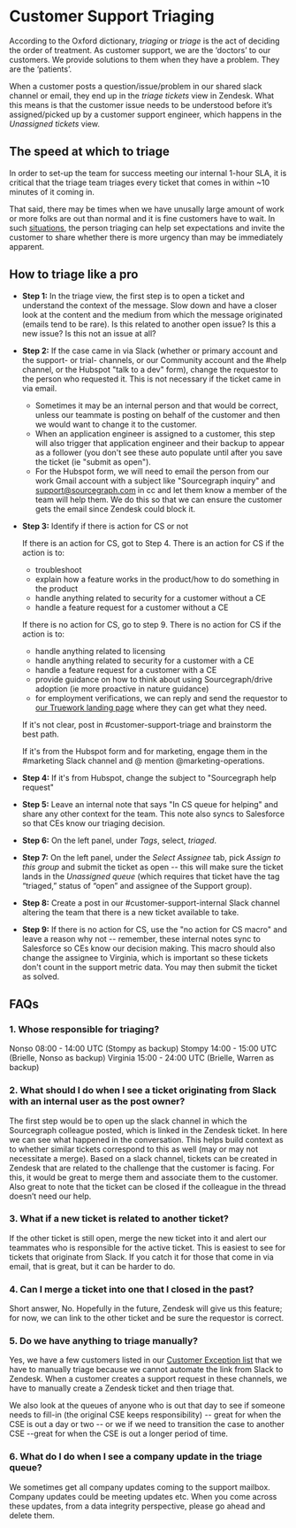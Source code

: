 # Customer Support Triaging

According to the Oxford dictionary, _triaging_ or _triage_ is the act of deciding the order of treatment. As customer support, we are the ‘doctors’ to our customers. We provide solutions to them when they have a problem. They are the ‘patients’.

When a customer posts a question/issue/problem in our shared slack channel or email, they end up in the _triage tickets_ view in Zendesk.
What this means is that the customer issue needs to be understood before it’s assigned/picked up by a customer support engineer, which happens in the _Unassigned tickets_ view.

## The speed at which to triage

In order to set-up the team for success meeting our internal 1-hour SLA, it is critical that the triage team triages every ticket that comes in within ~10 minutes of it coming in.

That said, there may be times when we have unusally large amount of work or more folks are out than normal and it is fine customers have to wait. In such [situations](<support-prioritization.md#:~:text=When%20we%20have%20an%20unusually%20large%20amount%20of%20work%20or%20more%20folks%20are%20out%20than%20normal%2C%20it%20is%20fine%20if%20customers%20(including%20pre-sales)%20have%20to%20wait.%20In%20such%20situations%2C%20we%20will%20communicate%20proactively%2C%20letting%20them%20know%20that%20we%20have%20team%20members%20arriving%20in%20another%20few%20hours%20who%20will%20be%20able%20to%20help%20them.>), the person triaging can help set expectations and invite the customer to share whether there is more urgency than may be immediately apparent.

## How to triage like a pro

- **Step 1:** In the triage view, the first step is to open a ticket and understand the context of the message. Slow down and have a closer look at the content and the medium from which the message originated (emails tend to be rare). Is this related to another open issue? Is this a new issue? Is this not an issue at all?

- **Step 2:** If the case came in via Slack (whether or primary account and the support- or trial- channels, or our Community account and the #help channel, or the Hubspot "talk to a dev" form), change the requestor to the person who requested it. This is not necessary if the ticket came in via email.

  - Sometimes it may be an internal person and that would be correct, unless our teammate is posting on behalf of the customer and then we would want to change it to the customer.
  - When an application engineer is assigned to a customer, this step will also trigger that application engineer and their backup to appear as a follower (you don't see these auto populate until after you save the ticket (ie "submit as open").
  - For the Hubspot form, we will need to email the person from our work Gmail account with a subject like "Sourcegraph inquiry" and support@sourcegraph.com in cc and let them know a member of the team will help them. We do this so that we can ensure the customer gets the email since Zendesk could block it.

- **Step 3:** Identify if there is action for CS or not

  If there is an action for CS, got to Step 4. There is an action for CS if the action is to:

  - troubleshoot
  - explain how a feature works in the product/how to do something in the product
  - handle anything related to security for a customer without a CE
  - handle a feature request for a customer without a CE

  If there is no action for CS, go to step 9. There is no action for CS if the action is to:

  - handle anything related to licensing
  - handle anything related to security for a customer with a CE
  - handle a feature request for a customer with a CE
  - provide guidance on how to think about using Sourcegraph/drive adoption (ie more proactive in nature guidance)
  - for employment verifications, we can reply and send the requestor to [our Truework landing page](https://www.truework.com/verifications/sourcegraph-employment-verification/) where they can get what they need.

  If it's not clear, post in #customer-support-triage and brainstorm the best path.

  If it's from the Hubspot form and for marketing, engage them in the #marketing Slack channel and @ mention @marketing-operations.

- **Step 4:** If it's from Hubspot, change the subject to "Sourcegraph help request"

- **Step 5:** Leave an internal note that says "In CS queue for helping" and share any other context for the team. This note also syncs to Salesforce so that CEs know our triaging decision.

- **Step 6:** On the left panel, under _Tags_, select, _triaged_.

- **Step 7:** On the left panel, under the _Select Assignee_ tab, pick _Assign to this group_ and submit the ticket as open -- this will make sure the ticket lands in the _Unassigned queue_ (which requires that ticket have the tag “triaged,” status of “open” and assignee of the Support group).

- **Step 8:** Create a post in our #customer-support-internal Slack channel altering the team that there is a new ticket available to take.

- **Step 9:** If there is no action for CS, use the "no action for CS macro" and leave a reason why not -- remember, these internal notes sync to Salesforce so CEs know our decision making. This macro should also change the assignee to Virginia, which is important so these tickets don't count in the support metric data. You may then submit the ticket as solved.

## FAQs

### 1. Whose responsible for triaging?

Nonso 08:00 - 14:00 UTC (Stompy as backup)
Stompy 14:00 - 15:00 UTC (Brielle, Nonso as backup)
Virginia 15:00 - 24:00 UTC (Brielle, Warren as backup)

### 2. What should I do when I see a ticket originating from Slack with an internal user as the post owner?

The first step would be to open up the slack channel in which the Sourcegraph colleague posted, which is linked in the Zendesk ticket. In here we can see what happened in the conversation. This helps build context as to whether similar tickets correspond to this as well (may or may not necessitate a merge). Based on a slack channel, tickets can be created in Zendesk that are related to the challenge that the customer is facing. For this, it would be great to merge them and associate them to the customer. Also great to note that the ticket can be closed if the colleague in the thread doesn’t need our help.

### 3. What if a new ticket is related to another ticket?

If the other ticket is still open, merge the new ticket into it and alert our teammates who is responsible for the active ticket. This is easiest to see for tickets that originate from Slack. If you catch it for those that come in via email, that is great, but it can be harder to do.

### 4. Can I merge a ticket into one that I closed in the past?

Short answer, No. Hopefully in the future, Zendesk will give us this feature; for now, we can link to the other ticket and be sure the requestor is correct.

### 5. Do we have anything to triage manually?

Yes, we have a few customers listed in our [Customer Exception list](customer-exceptions.md) that we have to manually triage because we cannot automate the link from Slack to Zendesk. When a customer creates a support request in these channels, we have to manually create a Zendesk ticket and then triage that.

We also look at the queues of anyone who is out that day to see if someone needs to fill-in (the original CSE keeps responsibility) -- great for when the CSE is out a day or two -- or we if we need to transition the case to another CSE --great for when the CSE is out a longer period of time.

### 6. What do I do when I see a company update in the triage queue?

We sometimes get all company updates coming to the support mailbox. Company updates could be meeting updates etc. When you come across these updates, from a data integrity perspective, please go ahead and delete them.
